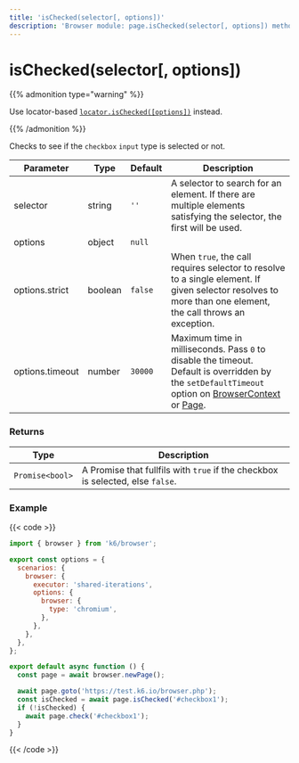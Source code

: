 ```yaml
---
title: 'isChecked(selector[, options])'
description: 'Browser module: page.isChecked(selector[, options]) method'
---
```


# isChecked(selector[, options])

{{% admonition type="warning" %}}

Use locator-based [`locator.isChecked([options])`](https://grafana.com/docs/k6/<K6_VERSION>/javascript-api/k6-experimental/browser/locator/ischecked/) instead.

{{% /admonition %}}

Checks to see if the `checkbox` `input` type is selected or not.

<TableWithNestedRows>

| Parameter       | Type    | Default | Description                                                                                                                                                                                                                                                                                                                                   |
| --------------- | ------- | ------- | --------------------------------------------------------------------------------------------------------------------------------------------------------------------------------------------------------------------------------------------------------------------------------------------------------------------------------------------- |
| selector        | string  | `''`    | A selector to search for an element. If there are multiple elements satisfying the selector, the first will be used.                                                                                                                                                                                                                          |
| options         | object  | `null`  |                                                                                                                                                                                                                                                                                                                                               |
| options.strict  | boolean | `false` | When `true`, the call requires selector to resolve to a single element. If given selector resolves to more than one element, the call throws an exception.                                                                                                                                                                                    |
| options.timeout | number  | `30000` | Maximum time in milliseconds. Pass `0` to disable the timeout. Default is overridden by the `setDefaultTimeout` option on [BrowserContext](https://grafana.com/docs/k6/<K6_VERSION>/javascript-api/k6-experimental/browser/browsercontext/) or [Page](https://grafana.com/docs/k6/<K6_VERSION>/javascript-api/k6-experimental/browser/page/). |

</TableWithNestedRows>

### Returns

| Type            | Description                                                                    |
| --------------- | ------------------------------------------------------------------------------ |
| `Promise<bool>` | A Promise that fullfils with `true` if the checkbox is selected, else `false`. |

### Example

{{< code >}}

```javascript
import { browser } from 'k6/browser';

export const options = {
  scenarios: {
    browser: {
      executor: 'shared-iterations',
      options: {
        browser: {
          type: 'chromium',
        },
      },
    },
  },
};

export default async function () {
  const page = await browser.newPage();

  await page.goto('https://test.k6.io/browser.php');
  const isChecked = await page.isChecked('#checkbox1');
  if (!isChecked) {
    await page.check('#checkbox1');
  }
}
```

{{< /code >}}
